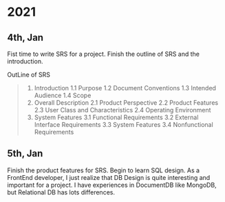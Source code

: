 # 2021
## 4th, Jan
Fist time to write SRS for a project. Finish the outline of SRS and the introduction. 

OutLine of SRS

>1. Introduction
>1.1 Purpose
>1.2 Document Conventions
>1.3 Intended Audience
>1.4 Scope
>2. Overall Description
>2.1 Product Perspective
>2.2 Product Features
>2.3 User Class and Characteristics
>2.4 Operating Environment
>3. System Features
>3.1 Functional Requirements
>3.2 External Interface Requirements
>3.3 System Features
>3.4 Nonfunctional Requirements

## 5th, Jan
Finish the product features for SRS. Begin to learn SQL design.
As a FrontEnd developer, I just realize that DB Design is quite interesting and important for a project.
I have experiences in DocumentDB like MongoDB, but Relational DB has lots differences.
